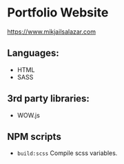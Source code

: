# Portfolio Website

https://www.mikjailsalazar.com

## Languages:

- HTML
- SASS

## 3rd party libraries:

- WOW.js

## NPM scripts

- `build:scss` Compile scss variables.
